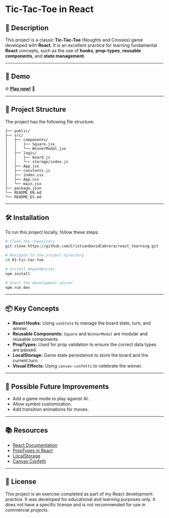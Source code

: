 
# Tic-Tac-Toe in React

## 🎲 Description
This project is a classic **Tic-Tac-Toe** (Noughts and Crosses) game developed with **React**. It is an excellent practice for learning fundamental **React** concepts, such as the use of **hooks**, **prop-types**, **reusable components**, and **state management**.

---

## 🚀 Demo  

🌐 **[Play now!](https://cristian-david-tic-tac-toe.netlify.app/)** 🚀

---

## 📁 Project Structure
The project has the following file structure:

```
├── public/
├── src/
│   ├── components/
│   │   ├── Square.jsx
│   │   └── WinnerModal.jsx
│   ├── logic/
│   │   ├── board.js
│   │   └── storage/index.js
│   ├── App.jsx
│   ├── constants.js
│   ├── index.css
│   ├── App.css
│   └── main.jsx
├── package.json
└── README_EN.md
└── README_ES.md
```

---

## 🛠️ Installation
To run this project locally, follow these steps:

```bash
# Clone the repository
git clone https://github.com/CristianDavidCabrera/react_learning.git

# Navigate to the project directory
cd 01-tic-tac-toe

# Install dependencies
npm install

# Start the development server
npm run dev
```

---

## 📦 Key Concepts
- **React Hooks:** Using `useState` to manage the board state, turn, and winner.
- **Reusable Components:** `Square` and `WinnerModal` are modular and reusable components.
- **PropTypes:** Used for prop validation to ensure the correct data types are passed.
- **LocalStorage:** Game state persistence to store the board and the current turn.
- **Visual Effects:** Using `canvas-confetti` to celebrate the winner.

---

## 🚧 Possible Future Improvements
- Add a game mode to play against AI.
- Allow symbol customization.
- Add transition animations for moves.

---

## 📚 Resources
- [React Documentation](https://react.dev)
- [PropTypes in React](https://reactjs.org/docs/typechecking-with-proptypes.html)
- [LocalStorage](https://developer.mozilla.org/en-US/docs/Web/API/Window/localStorage)
- [Canvas Confetti](https://www.npmjs.com/package/canvas-confetti)

---

## 📝 License
This project is an exercise completed as part of my React development practice. It was developed for educational and learning purposes only. It does not have a specific license and is not recommended for use in commercial projects.
